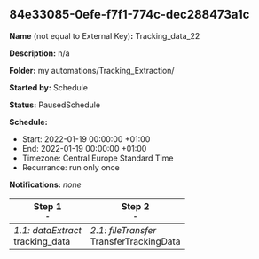 ## 84e33085-0efe-f7f1-774c-dec288473a1c

**Name** (not equal to External Key)**:** Tracking_data_22

**Description:** n/a

**Folder:** my automations/Tracking_Extraction/

**Started by:** Schedule

**Status:** PausedSchedule

**Schedule:**

* Start: 2022-01-19 00:00:00 +01:00
* End: 2022-01-19 00:00:00 +01:00
* Timezone: Central Europe Standard Time
* Recurrance: run only once

**Notifications:** _none_


| Step 1<br>_<small>-</small>_ | Step 2<br>_<small>-</small>_ |
| --- | --- |
| _1.1: dataExtract_<br>tracking_data | _2.1: fileTransfer_<br>TransferTrackingData |
